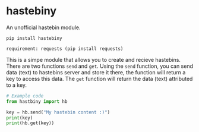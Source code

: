 # hastebiny
An unofficial hastebin module.

`pip install hastebiny`

`requirement: requests (pip install requests)` 

This is a simpe module that allows you to create and recieve hastebins. There are two functions `send` and `get`. Using the `send` function, you can send data (text) to hastebins server and store it there, the function will return a key to access this data.
The `get` function will return the data (text) attributed to a key.

```py
# Example code
from hastbiny import hb

key = hb.send("My hastebin content :)")
print(key)
print(hb.get(key))
```